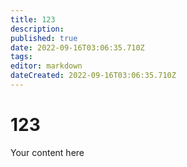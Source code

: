 ```yaml
---
title: 123
description: 
published: true
date: 2022-09-16T03:06:35.710Z
tags: 
editor: markdown
dateCreated: 2022-09-16T03:06:35.710Z
---
```


# 123
Your content here